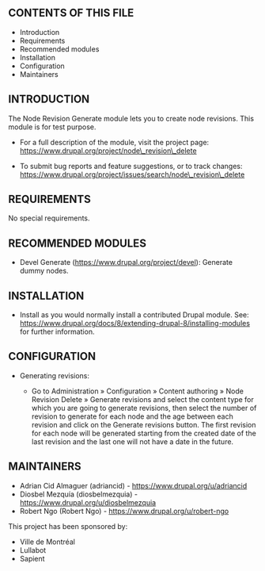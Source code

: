 ## CONTENTS OF THIS FILE

  - Introduction
  - Requirements
  - Recommended modules
  - Installation
  - Configuration
  - Maintainers

## INTRODUCTION

The Node Revision Generate module lets you to create node revisions.
This module is for test purpose.

  - For a full description of the module, visit the project page:
    https://www.drupal.org/project/node\_revision\_delete

  - To submit bug reports and feature suggestions, or to track changes:
    https://www.drupal.org/project/issues/search/node\_revision\_delete

## REQUIREMENTS

No special requirements.

## RECOMMENDED MODULES

  - Devel Generate (https://www.drupal.org/project/devel): Generate
    dummy nodes.

## INSTALLATION

  - Install as you would normally install a contributed Drupal module.
    See:
    https://www.drupal.org/docs/8/extending-drupal-8/installing-modules
    for further information.

## CONFIGURATION

  - Generating revisions:

      - Go to Administration » Configuration » Content authoring » Node
        Revision Delete » Generate revisions and select the content type
        for which you are going to generate revisions, then select the
        number of revision to generate for each node and the age between
        each revision and click on the Generate revisions button. The
        first revision for each node will be generated starting from the
        created date of the last revision and the last one will not have
        a date in the future.

## MAINTAINERS

* Adrian Cid Almaguer (adriancid) - https://www.drupal.org/u/adriancid
* Diosbel Mezquía (diosbelmezquia) - https://www.drupal.org/u/diosbelmezquia
* Robert Ngo (Robert Ngo) - https://www.drupal.org/u/robert-ngo

This project has been sponsored by:

- Ville de Montréal
- Lullabot
- Sapient
